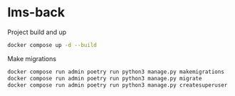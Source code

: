 # lms-back

Project build and up
```bash
docker compose up -d --build
```

Make migrations
```bash
docker compose run admin poetry run python3 manage.py makemigrations
docker compose run admin poetry run python3 manage.py migrate
docker compose run admin poetry run python3 manage.py createsuperuser
```
